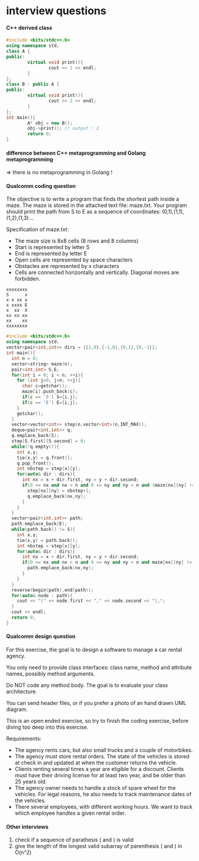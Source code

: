 # interview questions

#### C++ derived class

```cpp
#include <bits/stdc++.h>
using namespace std;
class A {
public:
        virtual void print(){
                cout << 1 << endl;
        }
};
class B : public A {
public:
        virtual void print(){
                cout << 2 << endl;
        }
};
int main(){
        A* obj = new B();
        obj->print(); // output : 2
        return 0;
}
```

#### difference between C++ metaprogramming and Golang metaprogramming

\=> there is no metaprogramming in Golang !

#### Qualcomm coding question

The objective is to write a program that finds the shortest path inside a maze. The maze is stored in the attached text file: maze.txt. Your program should print the path from S to E as a sequence of coordinates: (0,1),(1,1),(1,2),(1,3)…

Specification of maze.txt:

* The maze size is 8x8 cells (8 rows and 8 columns)
* Start is represented by letter S
* End is represented by letter E
* Open cells are represented by space characters
* Obstacles are represented by x characters
* Cells are connected horizontally and vertically. Diagonal moves are forbidden.

```
xxxxxxxx
S      x
x x xx x
x xxxx E
x  xx  X
xx xx xx
xx    xx
xxxxxxxx
```

```cpp
#include <bits/stdc++.h>
using namespace std;
vector<pair<int,int>> dirs = {{1,0},{-1,0},{0,1},{0,-1}};
int main(){
  int n = 8;
  vector<string> maze(n);
  pair<int,int> S,E;
  for(int i = 0; i < n; ++i){
    for (int j=0; j<n; ++j){
      char c=getchar();
      maze[i].push_back(c);
      if(c == 'S') S={i,j};
      if(c == 'E') E={i,j};
    }
    getchar();
  }
  vector<vector<int>> step(n,vector<int>(n,INT_MAX));
  deque<pair<int,int>> q;
  q.emplace_back(S);
  step[S.first][S.second] = 0;
  while(!q.empty()){
    int x,y;
    tie(x,y) = q.front();
    q.pop_front();
    int nbstep = step[x][y];
    for(auto& dir : dirs){
      int nx = x + dir.first, ny = y + dir.second;
      if(0 <= nx and nx < n and 0 <= ny and ny < n and (maze[nx][ny] != ' ' or maze[nx][ny] == 'E') and step[nx][ny] == INT_MAX){
        step[nx][ny] = nbstep+1;
        q.emplace_back(nx,ny);
      }
    }
  }
  vector<pair<int,int>> path;
  path.emplace_back(E);
  while(path.back() != S){
    int x,y;
    tie(x,y) = path.back();
    int nbstep = step[x][y];
    for(auto& dir : dirs){
      int nx = x + dir.first, ny = y + dir.second;
      if(0 <= nx and nx < n and 0 <= ny and ny < n and maze[nx][ny] != 'X' and step[nx][ny] == nbstep-1){
        path.emplace_back(nx,ny);
      }
    }
  }
  reverse(begin(path),end(path));
  for(auto& node : path){
    cout << "(" << node.first << "," << node.second << "),";
  }
  cout << endl;
  return 0;
}
```

#### Qualcomm design question

For this exercise, the goal is to design a software to manage a car rental agency.

You only need to provide class interfaces: class name, method and attribute names, possibly method arguments.

Do NOT code any method body. The goal is to evaluate your class architecture.

You can send header files, or if you prefer a photo of an hand drawn UML diagram.

This is an open ended exercise, so try to finish the coding exercise, before diving too deep into this exercise.

Requirements:

* The agency rents cars, but also small trucks and a couple of motorbikes.
* The agency must store rental orders. The state of the vehicles is stored at check in and updated at when the customer returns the vehicle.
* Clients renting several times a year are eligible for a discount. Clients must have their driving license for at least two year, and be older than 25 years old.
* The agency owner needs to handle a stock of spare wheel for the vehicles. For legal reasons, he also needs to track maintenance dates of the vehicles.
* There several employees, with different working hours. We want to track which employee handles a given rental order.

#### Other interviews

1. check if a sequence of parathesis ( and ) is valid
2. give the length of the longest valid subarray of parenthesis ( and ) in O(n^2)
